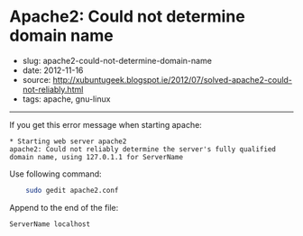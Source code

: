 # Apache2: Could not determine domain name

- slug: apache2-could-not-determine-domain-name
- date: 2012-11-16
- source: http://xubuntugeek.blogspot.ie/2012/07/solved-apache2-could-not-reliably.html
- tags: apache, gnu-linux

-------------------------------

If you get this error message when starting apache:

	* Starting web server apache2
	apache2: Could not reliably determine the server's fully qualified domain name, using 127.0.1.1 for ServerName

Use following command:

````bash
	sudo gedit apache2.conf
````

Append to the end of the file:

	ServerName localhost
